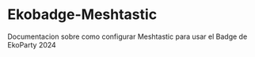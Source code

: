 # Ekobadge-Meshtastic
Documentacion sobre como configurar Meshtastic para usar el Badge de EkoParty 2024
